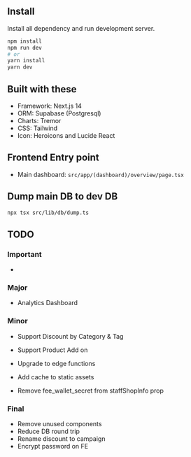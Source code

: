 ## Install

Install all dependency and run development server.

```bash
npm install
npm run dev
# or
yarn install
yarn dev
```

## Built with these

- Framework: Next.js 14
- ORM: Supabase (Postgresql)
- Charts: Tremor
- CSS: Tailwind
- Icon: Heroicons and Lucide React

## Frontend Entry point

- Main dashboard: `src/app/(dashboard)/overview/page.tsx`

## Dump main DB to dev DB

```bash
npx tsx src/lib/db/dump.ts
```

## TODO

### Important
-

### Major

- Analytics Dashboard

### Minor

- Support Discount by Category & Tag
- Support Product Add on
- Upgrade to edge functions
- Add cache to static assets

- Remove fee_wallet_secret from staffShopInfo prop

### Final

- Remove unused components
- Reduce DB round trip
- Rename discount to campaign
- Encrypt password on FE
